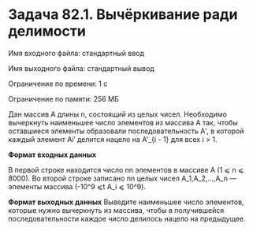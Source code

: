 # Задача 82.1. Вычёркивание ради делимости

Имя входного файла: стандартный ввод

Имя выходного файла: стандартный вывод

Ограничение по времени: 1 с

Ограничение по памяти: 256 МБ

Дан массив A длины n, состоящий из целых чисел. Необходимо вычеркнуть наименьшее число элементов из массива A так, чтобы оставшиеся элементы образовали последовательность A′, в которой каждый элемент Ai′ делится нацело на A'_{i - 1}
для всех i > 1.

**Формат входных данных**

В первой строке находится число nn элементов в массиве A (1 ⩽ n ⩽ 8000).
Во второй строке записано nn целых чисел A_1,A_2,…,A_n — элементы массива (-10^9 ⩽t A_i ⩽ 10^9).

**Формат выходных данных**
Выведите наименьшее число элементов, которые нужно вычеркнуть из массива, чтобы в получившейся последовательности каждое число делилось нацело на предыдущее.
